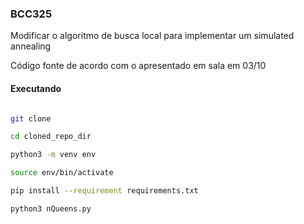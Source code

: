 ### BCC325

Modificar o algoritmo de busca local para implementar um simulated annealing


Código fonte de acordo com o apresentado em sala em 03/10

#### Executando

```sh

git clone

cd cloned_repo_dir

python3 -m venv env

source env/bin/activate

pip install --requirement requirements.txt

python3 nQueens.py

```